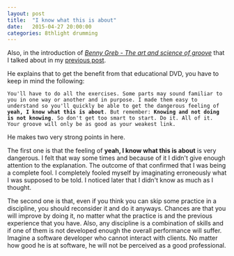 ```yaml
---
layout: post
title:  "I know what this is about"
date:   2015-04-27 20:00:00
categories: 8thlight drumming
---
```

Also, in the introduction of [*Benny Greb - The art and science of groove*][groove] that I talked about in my [previous post][analytical-practice].

[groove]: http://bennygreb.de/shop/en/DVDs/DVD-The-Art-and-Science-of-GROOVE.html
[analytical-practice]: /8thlight/drumming/2015/04/27/analytical_practice.html

He explains that to get the benefit from that educational DVD, you have to keep in mind the following:

`You'll have to do all the exercises. Some parts may sound familiar to you in one way or another and in purpose. I made them easy to understand so you'll quickly be able to get the dangerous feeling of `**`yeah, I know what this is about`**`. But remember: `**`Knowing and not doing is not knowing`**`. So don't get too smart to start. Do it. All of it. Your groove will only be as good as your weakest link.`

He makes two very strong points in here.

The first one is that the feeling of **yeah, I know what this is about** is very dangerous. I felt that way some times and because of it I didn't give enough attention to the explanation. The outcome of that confirmed that I was being a complete fool. I completely fooled myself by imaginating erroneously what I was supposed to be told. I noticed later that I didn't know as much as I thought.

The second one is that, even if you think you can skip some practice in a discipline, you should reconsider it and do it anyways. Chances are that you will improve by doing it, no matter what the practice is and the previous experience that you have. Also, any discipline is a combination of skills and if one of them is not developed enough the overall performance will suffer. Imagine a software developer who cannot interact with clients. No matter how good he is at software, he will not be perceived as a good professional.
